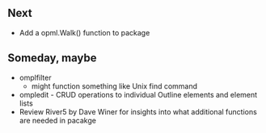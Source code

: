 
## Next

+ Add a opml.Walk() function to package

## Someday, maybe

+ omplfilter
    + might function something like Unix find command
+ ompledit - CRUD operations to individual Outline elements and element lists
+ Review River5 by Dave Winer for insights into what additional functions are needed in pacakge 

